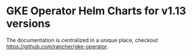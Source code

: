 # GKE Operator Helm Charts for v1.13 versions
The documentation is centralized in a unique place, checkout https://github.com/rancher/gke-operator.
